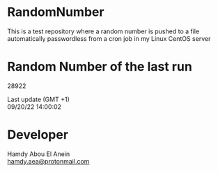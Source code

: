 # RandomNumber    
This is a test repository where a random number is pushed to a file automatically passwordless from a cron job in my Linux CentOS server    
# Random Number of the last run   
28922
      
Last update (GMT +1)    
09/20/22 14:00:02
# Developer    
Hamdy Abou El Anein   
hamdy.aea@protonmail.com
